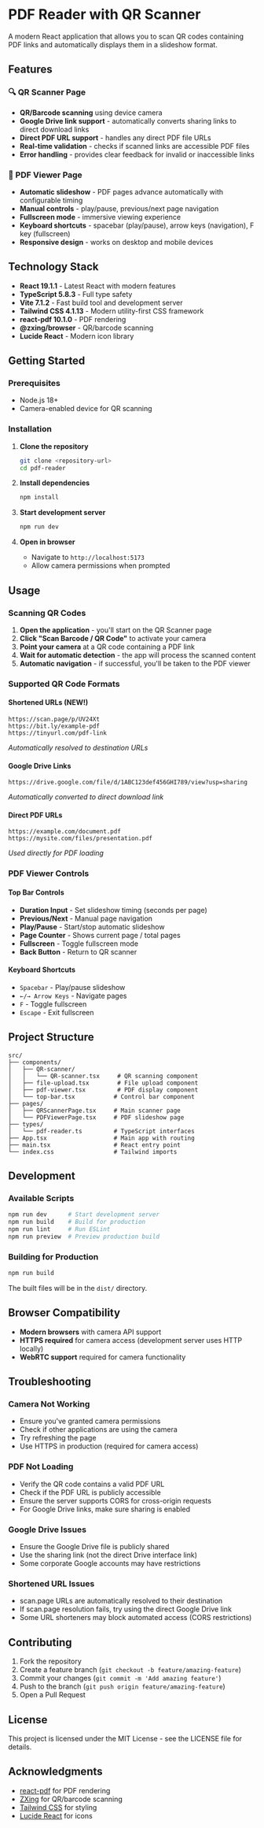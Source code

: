 # PDF Reader with QR Scanner

A modern React application that allows you to scan QR codes containing PDF links and automatically displays them in a slideshow format.

## Features

### 🔍 QR Scanner Page
- **QR/Barcode scanning** using device camera
- **Google Drive link support** - automatically converts sharing links to direct download links
- **Direct PDF URL support** - handles any direct PDF file URLs
- **Real-time validation** - checks if scanned links are accessible PDF files
- **Error handling** - provides clear feedback for invalid or inaccessible links

### 📄 PDF Viewer Page
- **Automatic slideshow** - PDF pages advance automatically with configurable timing
- **Manual controls** - play/pause, previous/next page navigation
- **Fullscreen mode** - immersive viewing experience
- **Keyboard shortcuts** - spacebar (play/pause), arrow keys (navigation), F key (fullscreen)
- **Responsive design** - works on desktop and mobile devices

## Technology Stack

- **React 19.1.1** - Latest React with modern features
- **TypeScript 5.8.3** - Full type safety
- **Vite 7.1.2** - Fast build tool and development server
- **Tailwind CSS 4.1.13** - Modern utility-first CSS framework
- **react-pdf 10.1.0** - PDF rendering
- **@zxing/browser** - QR/barcode scanning
- **Lucide React** - Modern icon library

## Getting Started

### Prerequisites
- Node.js 18+ 
- Camera-enabled device for QR scanning

### Installation

1. **Clone the repository**
   ```bash
   git clone <repository-url>
   cd pdf-reader
   ```

2. **Install dependencies**
   ```bash
   npm install
   ```

3. **Start development server**
   ```bash
   npm run dev
   ```

4. **Open in browser**
   - Navigate to `http://localhost:5173`
   - Allow camera permissions when prompted

## Usage

### Scanning QR Codes

1. **Open the application** - you'll start on the QR Scanner page
2. **Click "Scan Barcode / QR Code"** to activate your camera
3. **Point your camera** at a QR code containing a PDF link
4. **Wait for automatic detection** - the app will process the scanned content
5. **Automatic navigation** - if successful, you'll be taken to the PDF viewer

### Supported QR Code Formats

#### Shortened URLs (NEW!)
```
https://scan.page/p/UV24Xt
https://bit.ly/example-pdf
https://tinyurl.com/pdf-link
```
*Automatically resolved to destination URLs*

#### Google Drive Links
```
https://drive.google.com/file/d/1ABC123def456GHI789/view?usp=sharing
```
*Automatically converted to direct download link*

#### Direct PDF URLs
```
https://example.com/document.pdf
https://mysite.com/files/presentation.pdf
```
*Used directly for PDF loading*

### PDF Viewer Controls

#### Top Bar Controls
- **Duration Input** - Set slideshow timing (seconds per page)
- **Previous/Next** - Manual page navigation
- **Play/Pause** - Start/stop automatic slideshow
- **Page Counter** - Shows current page / total pages
- **Fullscreen** - Toggle fullscreen mode
- **Back Button** - Return to QR scanner

#### Keyboard Shortcuts
- `Spacebar` - Play/pause slideshow
- `←/→ Arrow Keys` - Navigate pages
- `F` - Toggle fullscreen
- `Escape` - Exit fullscreen

## Project Structure

```
src/
├── components/
│   ├── QR-scanner/
│   │   └── QR-scanner.tsx     # QR scanning component
│   ├── file-upload.tsx        # File upload component
│   ├── pdf-viewer.tsx         # PDF display component
│   └── top-bar.tsx           # Control bar component
├── pages/
│   ├── QRScannerPage.tsx     # Main scanner page
│   └── PDFViewerPage.tsx     # PDF slideshow page
├── types/
│   └── pdf-reader.ts         # TypeScript interfaces
├── App.tsx                   # Main app with routing
├── main.tsx                  # React entry point
└── index.css                 # Tailwind imports
```

## Development

### Available Scripts

```bash
npm run dev      # Start development server
npm run build    # Build for production
npm run lint     # Run ESLint
npm run preview  # Preview production build
```

### Building for Production

```bash
npm run build
```

The built files will be in the `dist/` directory.

## Browser Compatibility

- **Modern browsers** with camera API support
- **HTTPS required** for camera access (development server uses HTTP locally)
- **WebRTC support** required for camera functionality

## Troubleshooting

### Camera Not Working
- Ensure you've granted camera permissions
- Check if other applications are using the camera
- Try refreshing the page
- Use HTTPS in production (required for camera access)

### PDF Not Loading
- Verify the QR code contains a valid PDF URL
- Check if the PDF URL is publicly accessible
- Ensure the server supports CORS for cross-origin requests
- For Google Drive links, make sure sharing is enabled

### Google Drive Issues
- Ensure the Google Drive file is publicly shared
- Use the sharing link (not the direct Drive interface link)
- Some corporate Google accounts may have restrictions

### Shortened URL Issues
- scan.page URLs are automatically resolved to their destination
- If scan.page resolution fails, try using the direct Google Drive link
- Some URL shorteners may block automated access (CORS restrictions)

## Contributing

1. Fork the repository
2. Create a feature branch (`git checkout -b feature/amazing-feature`)
3. Commit your changes (`git commit -m 'Add amazing feature'`)
4. Push to the branch (`git push origin feature/amazing-feature`)
5. Open a Pull Request

## License

This project is licensed under the MIT License - see the LICENSE file for details.

## Acknowledgments

- [react-pdf](https://github.com/wojtekmaj/react-pdf) for PDF rendering
- [ZXing](https://github.com/zxing-js/browser) for QR/barcode scanning
- [Tailwind CSS](https://tailwindcss.com/) for styling
- [Lucide React](https://lucide.dev/) for icons